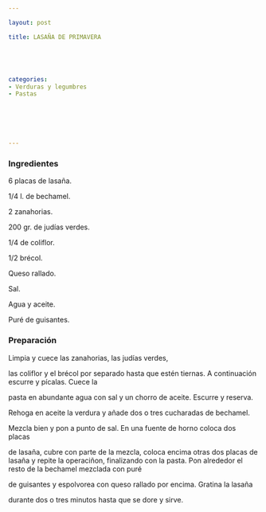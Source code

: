 ```yaml
---

layout: post

title: LASAÑA DE PRIMAVERA





categories:
- Verduras y legumbres
- Pastas






---
```


<h3>Ingredientes</h3>

6 placas de lasaña.

1/4 l. de bechamel.

2 zanahorias.

200 gr. de judías verdes.

1/4 de coliflor.

1/2 brécol.

Queso rallado.

Sal.

Agua y aceite.

Puré de guisantes.

<h3>Preparación</h3>

Limpia y cuece las zanahorias, las judías verdes,

las coliflor y el brécol por  separado hasta que estén tiernas. A continuación escurre y pícalas. Cuece la

pasta en abundante agua con sal y un chorro de aceite. Escurre y reserva.

Rehoga en aceite la verdura y añade dos o tres cucharadas de bechamel.

Mezcla bien y pon a punto de sal. En una fuente de horno coloca dos placas

de lasaña, cubre con parte de la mezcla, coloca encima otras dos placas de lasaña y repite la operaciñon, finalizando con la pasta. Pon  alrededor el resto de la bechamel mezclada con puré

de guisantes y espolvorea con queso rallado por encima. Gratina la lasaña

durante dos o tres minutos hasta que se dore y sirve.